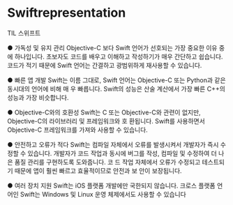 # Swiftrepresentation
TIL 스위프트 


● 가독성 및 유지 관리
 Objective-C 보다 Swift 언어가 선호되는 가장 중요한 이유 중에 하나입니다. 초보자도 코드를
배우고 이해하고 작성하기가 매우 간단하고 쉽습니다. 코드가 적기 때문에 Swift 언어는 간결하고
광범위하게 재사용할 수 있습니다.

● 빠른 앱 개발
 Swift는 이름 그대로, Swift 언어는 Objective-C 또는 Python과 같은 동시대의 언어에 비해 매
우 빠릅니다. Swift의 성능은 산술 계산에서 가장 빠른 C++의 성능과 가장 비슷합니다.

● Objective-C와의 호환성
 Swift는 C 또는 Objective-C와 관련이 없지만, Objective-C의 라이브러리 및 프레임워크와 호
환됩니다. Swift를 사용하면서 Objective-C 프레임워크를 가져와 사용할 수 있습니다.

● 안전하고 오류가 적다
 Swift는 컴파일 자체에서 오류를 발생시켜서 개발자가 즉시 수정할 수 있습니다. 개발자가 코드
작업과 동시에 버그를 작성, 컴파일 및 수정하여 더 나은 품질 관리를 구현하도록 도와줍니다. 코
드 작업 자체에서 오류가 수정되고 테스트되기 때문에 앱이 훨씬 빠르고 효율적이므로 안전과 보
안이 보장됩니다.

● 여러 장치 지원
 Swift는 iOS 플랫폼 개발에만 국한되지 않습니다. 크로스 플랫폼 언어인 Swift는 Windows 및
Linux 운영 체제에서도 사용할 수 있습니다

